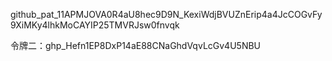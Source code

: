 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

令牌二：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